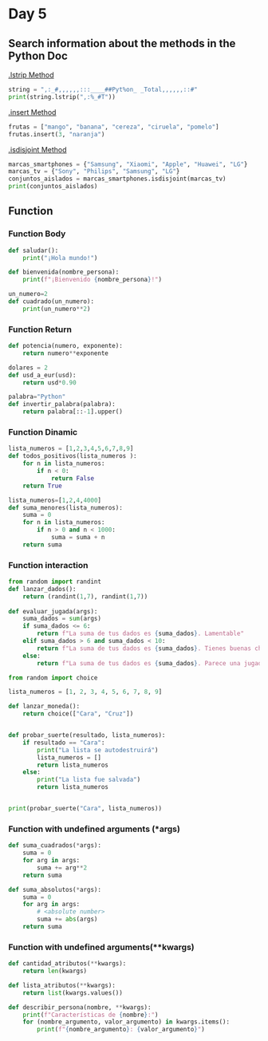 # Day 5

## Search information about the methods in the Python Doc

[.lstrip Method](https://docs.python.org/es/3/library/stdtypes.html#str.lstrip)

```py
string = ",:_#,,,,,,:::____##Pyt%on_ _Total,,,,,,::#"
print(string.lstrip(",:%_#T"))
```

[.insert Method](https://docs.python.org/es/3/library/array.html#array.array.insert)
```py
frutas = ["mango", "banana", "cereza", "ciruela", "pomelo"]
frutas.insert(3, "naranja")
```

[.isdisjoint Method](https://docs.python.org/es/3/library/stdtypes.html#frozenset.isdisjoint)
```py
marcas_smartphones = {"Samsung", "Xiaomi", "Apple", "Huawei", "LG"}
marcas_tv = {"Sony", "Philips", "Samsung", "LG"}
conjuntos_aislados = marcas_smartphones.isdisjoint(marcas_tv)
print(conjuntos_aislados)
```

## Function

### Function Body
```py
def saludar():
    print("¡Hola mundo!")
```

```py
def bienvenida(nombre_persona):
    print(f"¡Bienvenido {nombre_persona}!")
```

```py
un_numero=2
def cuadrado(un_numero):
    print(un_numero**2)
```

### Function Return

```py
def potencia(numero, exponente):
    return numero**exponente
```

```py
dolares = 2
def usd_a_eur(usd):
    return usd*0.90
```

```py
palabra="Python"
def invertir_palabra(palabra):
    return palabra[::-1].upper()
```

### Function Dinamic 
```py
lista_numeros = [1,2,3,4,5,6,7,8,9]
def todos_positivos(lista_numeros ):
    for n in lista_numeros:
        if n < 0:
            return False
    return True
```

```py
lista_numeros=[1,2,4,4000]
def suma_menores(lista_numeros):
    suma = 0
    for n in lista_numeros:
        if n > 0 and n < 1000:
            suma = suma + n
    return suma
```

### Function interaction

```py
from random import randint
def lanzar_dados():
    return (randint(1,7), randint(1,7))
    
def evaluar_jugada(args):
    suma_dados = sum(args)
    if suma_dados <= 6:
        return f"La suma de tus dados es {suma_dados}. Lamentable"
    elif suma_dados > 6 and suma_dados < 10:
        return f"La suma de tus dados es {suma_dados}. Tienes buenas chances"
    else:
        return f"La suma de tus dados es {suma_dados}. Parece una jugada ganadora"
```

```py
from random import choice

lista_numeros = [1, 2, 3, 4, 5, 6, 7, 8, 9]

def lanzar_moneda():
    return choice(["Cara", "Cruz"])


def probar_suerte(resultado, lista_numeros):
    if resultado == "Cara":
        print("La lista se autodestruirá")
        lista_numeros = []
        return lista_numeros
    else:
        print("La lista fue salvada")
        return lista_numeros


print(probar_suerte("Cara", lista_numeros))
```

### Function with undefined arguments (*args)

```py
def suma_cuadrados(*args):
    suma = 0
    for arg in args:
        suma += arg**2
    return suma
```

```py
def suma_absolutos(*args):
    suma = 0
    for arg in args:
        # <absolute number>
        suma += abs(args)
    return suma
```

### Function with undefined arguments(**kwargs)
```py
def cantidad_atributos(**kwargs):
    return len(kwargs)
```

```py
def lista_atributos(**kwargs):
    return list(kwargs.values())
```

```py
def describir_persona(nombre, **kwargs):
    print(f"Características de {nombre}:")
    for (nombre_argumento, valor_argumento) in kwargs.items():
        print(f"{nombre_argumento}: {valor_argumento}")
```
